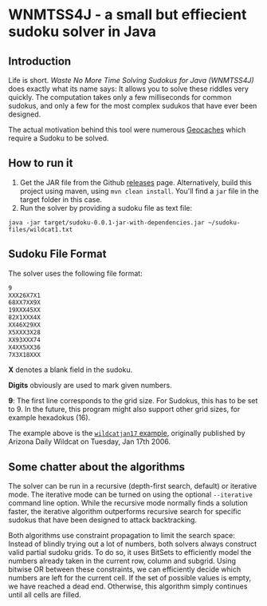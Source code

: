 # WNMTSS4J - a small but effiecient sudoku solver in Java

## Introduction
Life is short. _Waste No More Time Solving Sudokus for Java (WNMTSS4J)_ does exactly what its name says: It allows you
to solve these riddles very quickly. The computation takes only a few milliseconds
for common sudokus, and only a few for the most complex sudukos that have ever been designed.

The actual motivation behind this tool were numerous [Geocaches](http://www.geocaching.com) which require a Sudoku to be solved.

## How to run it

1. Get the JAR file from the Github [releases](https://github.com/eliasweingaertner/WasteNoMoreTimeWithSudokus4J/releases) page. Alternatively, build this project using maven, using `mvn clean install`. You'll find a `jar` file in the target folder in this case.
2. Run the solver by providing a sudoku file as text file:
   
```java -jar target/sudoku-0.0.1-jar-with-dependencies.jar ~/sudoku-files/wildcat1.txt```

## Sudoku File Format
The solver uses the following file format:

```wildcat1.txt
9
XXX26X7X1
68XX7XX9X
19XXX45XX
82X1XXX4X
XX46X29XX
X5XXX3X28
XX93XXX74
X4XX5XX36
7X3X18XXX
```


**X** denotes a blank field in the sudoku.

**Digits** obviously are used to mark given numbers.

**9**: The first line corresponds to the grid size. For Sudokus, this has to be set to 9. In the future, this
program might also support other grid sizes, for example hexadokus (16). 

The example above is the [`wildcatjan17` example](https://sandiway.arizona.edu/sudoku/examples.html), originally
published by Arizona Daily Wildcat on Tuesday, Jan 17th 2006.

## Some chatter about the algorithms

The solver can be run in a recursive (depth-first search, default) or iterative mode. 
The iterative mode can be turned on using the optional `--iterative` command line option.
While the recursive mode normally finds a solution faster, the iterative algorithm
outperforms recursive search for specific sudokus that have been designed to attack backtracking.

Both algorithms use constraint propagation to limit the search space: Instead of
blindly trying out a lot of numbers, both solvers always construct valid partial sudoku grids. To do
so, it uses BitSets to efficiently model the numbers already taken in the current row, column and subgrid.
Using bitwise OR between these constraints, we can efficiently decide which numbers are left
for the current cell. If the set of possible values is empty, we have reached a dead end. Otherwise, this
algorithm simply continues until all cells are filled.